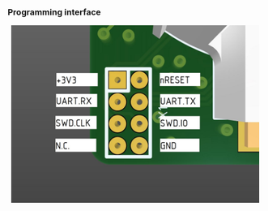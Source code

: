 ### Programming interface

<p align="middle">
  <img src="../assets/Programming-and-debug-IF-pinout.JPG" height="350" />
</p>
